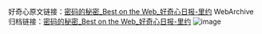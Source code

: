 好奇心原文链接：[密码的秘密_Best on the Web_好奇心日报-里约](https://www.qdaily.com/articles/3751.html)
WebArchive归档链接：[密码的秘密_Best on the Web_好奇心日报-里约](http://web.archive.org/web/20190623152906/https://www.qdaily.com/articles/3751.html)
![image](http://ww3.sinaimg.cn/large/007d5XDpgy1g3vd7fukc5j30u02btn7r)
